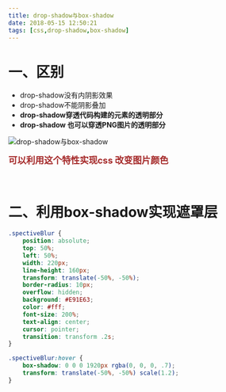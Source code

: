 ```yaml
---
title: drop-shadow与box-shadow
date: 2018-05-15 12:50:21
tags: [css,drop-shadow,box-shadow]
---
```


# 一、区别

- drop-shadow没有内阴影效果
- drop-shadow不能阴影叠加
- **drop-shadow穿透代码构建的元素的透明部分**
- **drop-shadow 也可以穿透PNG图片的透明部分**

![drop-shadow与box-shadow](CSS-drop-shadow与box-shadow\13123.png)

<font color=#A52A2A size=4 >**可以利用这个特性实现css 改变图片颜色**</font>

<br/>

<!--more--> 

# 二、利用box-shadow实现遮罩层

``` css
.spectiveBlur {
    position: absolute;
    top: 50%;
    left: 50%;
    width: 220px;
    line-height: 160px;
    transform: translate(-50%, -50%);
    border-radius: 10px;
    overflow: hidden;
    background: #E91E63;
    color: #fff;
    font-size: 200%;
    text-align: center;
    cursor: pointer;
    transition: transform .2s;
}

.spectiveBlur:hover {
    box-shadow: 0 0 0 1920px rgba(0, 0, 0, .7);
    transform: translate(-50%, -50%) scale(1.2);
}
```

